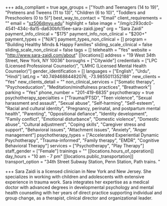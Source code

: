 +++
ada_compliant = true
age_groups = ["Youth and Teenagers (14 to 19)", "Preteens and Tweens (11 to 13)", "Children (6 to 10)", "Toddlers and Preschoolers (0 to 5)"]
best_way_to_contact = "Email"
client_requirements = ""
email = "sz506@nyu.edu"
highlight = false
image = "/img/c293cdc0-4541-434c-8a15-da630bfc15ee-sara-zaidi.jpeg"
org = "Sara Zaidi"
payment_info_clinical = "$175"
payment_info_non_clinical = "$200+"
payment_types = ["N/A"]
payment_types_non_clinical = []
program = "Building Healthy Minds & Happy Families"
sliding_scale_clinical = false
sliding_scale_non_clinical = false
tags = []
telehealth = "Yes"
website = "http://www.sara-zaidi.com/about"
[[locations]]
address = "19 West 34th Street, New York, NY 10036"
boroughs = ["Citywide"]
credentials = ["LPC (Licensed Professional Counselor)", "LMHC (Licensed Mental Health Counselor)"]
gender_identification = []
languages = ["English", "Urdu", "Hindi"]
latLng = "40.74946884482076, -73.9855011352188"
new_clients = "Yes"
new_clients_detail = ""
non_clinical_services = ["Somatic therapy", "Psychoeducation", "Meditation/mindfulness practices", "Breathwork"]
parking = "Yes"
phone_number = "201-419-6835"
psychotherapy = true
psychotherapy_specialties = ["Trauma/PTSD", "Teen violence", "Sexual harassment and assault", "Sexual abuse", "Self-harming", "Self-esteem", "Racial and cultural identity", "Pregnancy, perinatal, and postpartum mental health", "Parenting", "Oppositional defiance", "Identity development", "Family conflict", "Emotional disturbance", "Domestic violence", "Domestic abuse", "Cultural adjustment", "Coping skills", "Caregiver stress and support", "Behavioral issues", "Attachment issues", "Anxiety", "Anger management"]
psychotherapy_types = ["Accelerated Experiential Dynamic Psychotherapy", "Trauma-informed", "Family therapy", "EMDR", "Cognitive Behavioral Therapy"]
services = ["Psychotherapy", "Play Therapy"]
staff_gender = ["Female"]
trainings = ""
[[locations.hours_of_operation]]
day_hours = "10 am - 7 pm"
[[locations.public_transportation]]
transport_option = "34th Street Subway Station, Penn Station, Path trains. "

+++
Sara Zaidi is a licensed clinician in New York and New Jersey. She specializes in working with children and adolescents with extensive experience in trauma work. Sara integrates her expertise as a medical doctor with advanced degrees in developmental psychology and mental health counseling with her years of direct practice supporting individual and group change, as a therapist, clinical director and organizational leader.